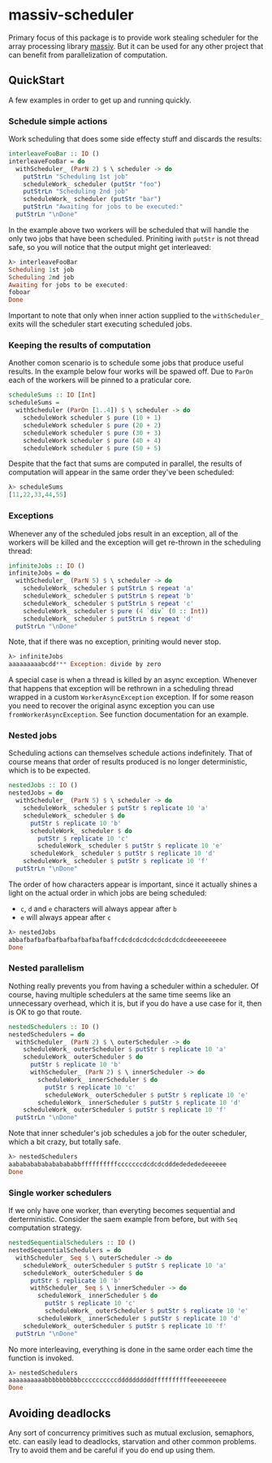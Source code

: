 # massiv-scheduler

Primary focus of this package is to provide work stealing scheduler for the array processing library
[massiv](https://www.stackage.org/package/massiv). But it can be used for any other project that can
benefit from parallelization of computation.

## QuickStart

A few examples in order to get up and running quickly.

### Schedule simple actions

Work scheduling that does some side effecty stuff and discards the results:

```haskell
interleaveFooBar :: IO ()
interleaveFooBar = do
  withScheduler_ (ParN 2) $ \ scheduler -> do
    putStrLn "Scheduling 1st job"
    scheduleWork_ scheduler (putStr "foo")
    putStrLn "Scheduling 2nd job"
    scheduleWork_ scheduler (putStr "bar")
    putStrLn "Awaiting for jobs to be executed:"
  putStrLn "\nDone"
```

In the example above two workers will be scheduled that will handle the only two jobs that have been
scheduled. Priniting iwith `putStr` is not thread safe, so you will notice that the output might get
interleaved:

```haskell
λ> interleaveFooBar
Scheduling 1st job
Scheduling 2nd job
Awaiting for jobs to be executed:
foboar
Done
```

Important to note that only when inner action supplied to the `withScheduler_` exits will the
scheduler start executing scheduled jobs.

### Keeping the results of computation

Another comon scenario is to schedule some jobs that produce useful results. In the example below
four works will be spawed off. Due to `ParOn` each of the workers will be pinned to a praticular
core.

```haskell
scheduleSums :: IO [Int]
scheduleSums =
  withScheduler (ParOn [1..4]) $ \ scheduler -> do
    scheduleWork scheduler $ pure (10 + 1)
    scheduleWork scheduler $ pure (20 + 2)
    scheduleWork scheduler $ pure (30 + 3)
    scheduleWork scheduler $ pure (40 + 4)
    scheduleWork scheduler $ pure (50 + 5)
```

Despite that the fact that sums are computed in parallel, the results of computation will appear in
the same order they've been scheduled:

```haskell
λ> scheduleSums
[11,22,33,44,55]
```

### Exceptions

Whenever any of the scheduled jobs result in an exception, all of the workers will be killed and the
exception will get re-thrown in the scheduling thread:

```haskell
infiniteJobs :: IO ()
infiniteJobs = do
  withScheduler_ (ParN 5) $ \ scheduler -> do
    scheduleWork_ scheduler $ putStrLn $ repeat 'a'
    scheduleWork_ scheduler $ putStrLn $ repeat 'b'
    scheduleWork_ scheduler $ putStrLn $ repeat 'c'
    scheduleWork_ scheduler $ pure (4 `div` (0 :: Int))
    scheduleWork_ scheduler $ putStrLn $ repeat 'd'
  putStrLn "\nDone"
```

Note, that if there was no exception, priniting would never stop.

```haskell
λ> infiniteJobs
aaaaaaaaabcdd*** Exception: divide by zero
```

A special case is when a thread is killed by an async exception. Whenever that happens that
exception will be rethrown in a scheduling thread wrapped in a custom `WorkerAsyncException`
exception. If for some reason you need to recover the original async exception you can use
`fromWorkerAsyncException`. See function documentation for an example.


### Nested jobs

Scheduling actions can themselves schedule actions indefinitely. That of course means that order of
results produced is no longer deterministic, which is to be expected.

```haskell
nestedJobs :: IO ()
nestedJobs = do
  withScheduler_ (ParN 5) $ \ scheduler -> do
    scheduleWork_ scheduler $ putStr $ replicate 10 'a'
    scheduleWork_ scheduler $ do
      putStr $ replicate 10 'b'
      scheduleWork_ scheduler $ do
        putStr $ replicate 10 'c'
        scheduleWork_ scheduler $ putStr $ replicate 10 'e'
      scheduleWork_ scheduler $ putStr $ replicate 10 'd'
    scheduleWork_ scheduler $ putStr $ replicate 10 'f'
  putStrLn "\nDone"
```

The order of how characters appear is important, since it actually shines a light on the actual
order in which jobs are being scheduled:

* `c`, `d` and `e` characters will always appear after `b`
* `e` will always appear after `c`

```haskell
λ> nestedJobs
abbafbafbafbafbafbafbafbafbaffcdcdcdcdcdcdcdcdcdcdeeeeeeeeee
Done
```

### Nested parallelism

Nothing really prevents you from having a scheduler within a scheduler. Of course, having multiple
schedulers at the same time seems like an unnecessary overhead, which it is, but if you do have a
use case for it, then is OK to go that route.

```haskell
nestedSchedulers :: IO ()
nestedSchedulers = do
  withScheduler_ (ParN 2) $ \ outerScheduler -> do
    scheduleWork_ outerScheduler $ putStr $ replicate 10 'a'
    scheduleWork_ outerScheduler $ do
      putStr $ replicate 10 'b'
      withScheduler_ (ParN 2) $ \ innerScheduler -> do
        scheduleWork_ innerScheduler $ do
          putStr $ replicate 10 'c'
          scheduleWork_ outerScheduler $ putStr $ replicate 10 'e'
        scheduleWork_ innerScheduler $ putStr $ replicate 10 'd'
    scheduleWork_ outerScheduler $ putStr $ replicate 10 'f'
  putStrLn "\nDone"
```

Note that inner scheduler's job schedules a job for the outer scheduler, which a bit crazy, but
totally safe.

```haskell
λ> nestedSchedulers
aabababababababababbffffffffffcccccccdcdcdcdddededededeeeeee
Done
```

### Single worker schedulers

If we only have one worker, than everyting becomes sequential and derterministic. Consider the saem
example from before, but with `Seq` computation strategy.

```haskell
nestedSequentialSchedulers :: IO ()
nestedSequentialSchedulers = do
  withScheduler_ Seq $ \ outerScheduler -> do
    scheduleWork_ outerScheduler $ putStr $ replicate 10 'a'
    scheduleWork_ outerScheduler $ do
      putStr $ replicate 10 'b'
      withScheduler_ Seq $ \ innerScheduler -> do
        scheduleWork_ innerScheduler $ do
          putStr $ replicate 10 'c'
          scheduleWork_ outerScheduler $ putStr $ replicate 10 'e'
        scheduleWork_ innerScheduler $ putStr $ replicate 10 'd'
    scheduleWork_ outerScheduler $ putStr $ replicate 10 'f'
  putStrLn "\nDone"
```

No more interleaving, everything is done in the same order each time the function is invoked.

```haskell
λ> nestedSchedulers
aaaaaaaaaabbbbbbbbbbccccccccccddddddddddffffffffffeeeeeeeeee
Done
```

## Avoiding deadlocks

Any sort of concurrency primitives such as mutual exclusion, semaphors, etc. can easily lead to
deadlocks, starvation and other common problems. Try to avoid them and be careful if you do end up
using them.

